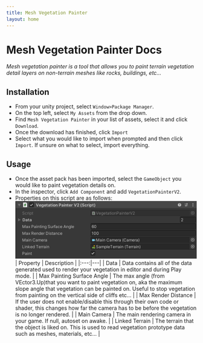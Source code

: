 ```yaml
---
title: Mesh Vegetation Painter
layout: home
---
```


# Mesh Vegetation Painter Docs

*Mesh vegetation painter is a tool that allows you to paint terrain vegetation detail layers on non-terrain meshes like rocks, buildings, etc...*

## Installation

- From your unity project, select `Window>Package Manager`.
- On the top left, select `My Assets` from the drop down.
- Find `Mesh Vegetation Painter` in your list of assets, select it and click `Download`.
- Once the download has finished, click `Import`
- Select what you would like to import when prompted and then click `Import`. If unsure on what to select, import everything.

## Usage
- Once the asset pack has been imported, select the `GameObject` you would like to paint vegetation details on.
- In the inspector, click `Add Component` and add `VegetationPainterV2`.
- Properties on this script are as follows:
![Script Properties](/assets/images/scriptProperties.png)
| Property | Description |
|:---:|---|
| Data | Data contains all of the data generated used to render your vegetation in editor and during Play mode. |
| Max Painting Surface Angle | The max angle (from VEctor3.Up)that you want to paint vegetation on, aka the maximum slope angle that vegetation can be painted on. Useful to stop vegetation from painting on the vertical side of cliffs etc... |
| Max Render Distance | If the user does not enable/disable this through their own code or shader, this changes how far the camera has to be before the vegetation is no longer rendered. |
| Main Camera | The main rendering camera in your game. If null, autoset on awake. |
| Linked Terrain | The terrain that the object is liked on. This is used to read vegetation prototype data such as meshes, materials, etc... |